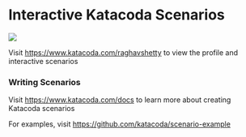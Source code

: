 # Interactive Katacoda Scenarios

[![](http://shields.katacoda.com/katacoda/raghavshetty/count.svg)](https://www.katacoda.com/raghavshetty "Get your profile on Katacoda.com")

Visit https://www.katacoda.com/raghavshetty to view the profile and interactive scenarios

### Writing Scenarios
Visit https://www.katacoda.com/docs to learn more about creating Katacoda scenarios

For examples, visit https://github.com/katacoda/scenario-example
